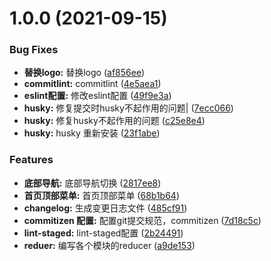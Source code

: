 # 1.0.0 (2021-09-15)


### Bug Fixes

* **替换logo:** 替换logo ([af856ee](https://github.com/xzp-git/React-ts-hooks/commit/af856ee5a75a51ec28c1fd60e7458963bd14e8c4))
* **commitlint:** commitlint ([4e5aea1](https://github.com/xzp-git/React-ts-hooks/commit/4e5aea1696138574afc980a148149ed9b0bfd50d))
* **eslint配置:** 修改eslint配置 ([49f9e3a](https://github.com/xzp-git/React-ts-hooks/commit/49f9e3a551b4b3bafe1c32b2bc8b88ec166a39e1))
* **husky:** 修复提交时husky不起作用的问题| ([7ecc066](https://github.com/xzp-git/React-ts-hooks/commit/7ecc0662f7daafb5d1d3a9a57d82675d2be230d0))
* **husky:** 修复husky不起作用的问题 ([c25e8e4](https://github.com/xzp-git/React-ts-hooks/commit/c25e8e462077db202cee876b558e98812363c182))
* **husky:** husky 重新安装 ([23f1abe](https://github.com/xzp-git/React-ts-hooks/commit/23f1abecfb66c99dad83c6cd70d01d6bdd95c7fe))


### Features

* **底部导航:** 底部导航切换 ([2817ee8](https://github.com/xzp-git/React-ts-hooks/commit/2817ee8bdeb84a8462101de4816ce20542f7372a))
* **首页顶部菜单:** 首页顶部菜单 ([68b1b64](https://github.com/xzp-git/React-ts-hooks/commit/68b1b64cf2269f29a32ff60734f6e53791bf35ec))
* **changelog:** 生成变更日志文件 ([485cf91](https://github.com/xzp-git/React-ts-hooks/commit/485cf9111b9afcf30d92b4d593545f8b771b21af))
* **commitizen 配置:** 配置git提交规范，commitizen ([7d18c5c](https://github.com/xzp-git/React-ts-hooks/commit/7d18c5c3015da5ff8137b7749401c4792424a78d))
* **lint-staged:** lint-staged配置 ([2b24491](https://github.com/xzp-git/React-ts-hooks/commit/2b24491631d86f33e241180cab673e6070f4e4e6))
* **reduer:** 编写各个模块的reducer ([a9de153](https://github.com/xzp-git/React-ts-hooks/commit/a9de15359779574cd1bb85aedd35eb62520fae77))



